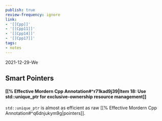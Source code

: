 ```yaml
---
publish: true
review-frequency: ignore
link:
- '[[Cpp]]'
- '[[Cpp11]]'
- '[[Cpp14]]'
- '[[Cpp17]]'
tags:
- notes
---
```

2021-12-29-We

## Smart Pointers

#### [[% Effective Mordern Cpp Annotation#^r71kad9j39|Item 18: Use std::unique_ptr for exclusive-ownership resource management]]
`std::unique_ptr` is almost as efficient as raw [[% Effective Mordern Cpp Annotation#^q6dnjukym9g|pointers]].
